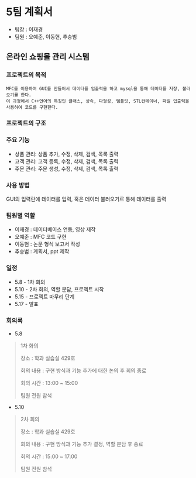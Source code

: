 # 5팀 계획서
* 팀장 : 이재경
* 팀원 : 오예준, 이동현, 추승범
## 온라인 쇼핑몰 관리 시스템
### 프로젝트의 목적
```
MFC를 이용하여 GUI를 만들어서 데이터를 입출력을 하고 mysql을 통해 데이터를 저장, 불러오기를 한다.
이 과정에서 C++언어의 특징인 클래스, 상속, 다형성, 템플릿, STL컨테이너, 파일 입출력을 사용하여 코드를 구현한다.
```
### 프로젝트의 구조

### 주요 기능
* 상품 관리: 상품 추가, 수정, 삭제, 검색, 목록 출력
* 고객 관리: 고객 등록, 수정, 삭제, 검색, 목록 출력
* 주문 관리: 주문 생성, 수정, 삭제, 검색, 목록 출력

### 사용 방법
GUI의 입력란에 데이터를 입력, 혹은 데이터 불러오기르 통해 데이터를 출력

### 팀원별 역할
* 이재경 : 데이터베이스 연동, 영상 제작
* 오예준 : MFC 코드 구현
* 이동현 : 논문 형식 보고서 작성
* 추승범 : 게획서, ppt 제작

### 일정
* 5.8 - 1차 회의
* 5.10 - 2차 회의, 역할 분담, 프로젝트 시작
* 5.15 - 프로젝트 마무리 단계
* 5.17 - 발표


### 회의록
* 5.8 
>1차 화의
>
>장소 : 학과 실습실 429호 
>
>회의 내용 : 구현 방식과 기능 추가에 대한 논의 후 회의 종료
>
>회의 시간 : 13:00 ~ 15:00
>
>팀원 전원 참석

* 5.10
>2차 회의 
>
>장소 : 학과 실습실 429호 
>
>회의 내용 : 구현 방식과 기능 추가 결정, 역할 분담 후 종료 
>
>회의 시간 : 15:00 ~ 17:00 
>
>팀원 전원 참석 
